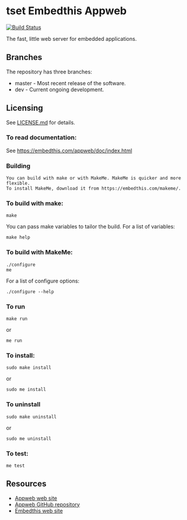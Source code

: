 

tset
Embedthis Appweb
===

[![Build Status](https://travis-ci.org/embedthis/appweb.png)](https://travis-ci.org/embedthis/appweb)

The fast, little web server for embedded applications.

Branches
---
The repository has three branches:

* master - Most recent release of the software.
* dev - Current ongoing development.

Licensing
---
See [LICENSE.md](LICENSE.md) for details.

### To read documentation:

  See https://embedthis.com/appweb/doc/index.html

### Building

    You can build with make or with MakeMe. MakeMe is quicker and more flexible.
    To install MakeMe, download it from https://embedthis.com/makeme/.

### To build with make:

    make

You can pass make variables to tailor the build. For a list of variables:

	make help

### To build with MakeMe:

    ./configure
    me

For a list of configure options:

	./configure --help

### To run

	make run

or

    me run

### To install:

    sudo make install

or

    sudo me install

### To uninstall

    sudo make uninstall

or

    sudo me uninstall

### To test:

    me test

Resources
---
  - [Appweb web site](https://embedthis.com/)
  - [Appweb GitHub repository](http://github.com/embedthis/appweb)
  - [Embedthis web site](https://embedthis.com/)

